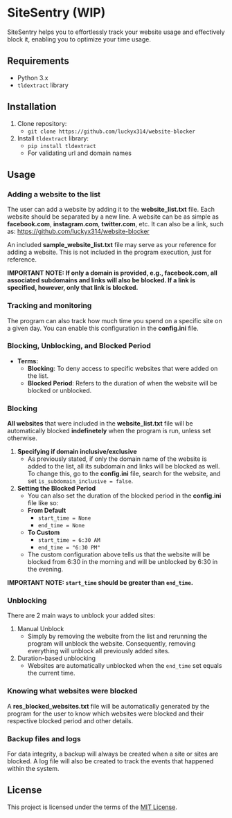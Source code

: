 # SiteSentry (WIP)
SiteSentry helps you to effortlessly track your website usage and effectively block it, enabling you to optimize your time usage.

## Requirements
- Python 3.x
- `tldextract` library

## Installation
1. Clone repository:
   - `git clone https://github.com/luckyx314/website-blocker`
2. Install `tldextract` library:
   - `pip install tldextract`
   -  For validating url and domain names

## Usage

### Adding a website to the list
The user can add a website by adding it to the **website_list.txt** file.
Each website should be separated by a new line.
A website can be as simple as **facebook.com**, **instagram.com**, **twitter.com**, etc.
It can also be a link, such as: https://github.com/luckyx314/website-blocker

An included **sample_website_list.txt** file may serve as your reference for adding a website. This is not included in the program execution, just for reference.

**IMPORTANT NOTE: If only a domain is provided, e.g., facebook.com, all associated subdomains and links will also be blocked. If a link is specified, however, only that link is blocked.**



### Tracking and monitoring
The program can also track how much time you spend on a specific site on a given day. You can enable this configuration in the **config.ini** file.

### Blocking, Unblocking, and Blocked Period
- **Terms:**
  - **Blocking**: To deny access to specific websites that were added on the list.
  - **Blocked Period**: Refers to the duration of when the website will be blocked or unblocked.

### Blocking
**All websites** that were included in the **website_list.txt** file will be automatically blocked **indefinetely** when the program is run, unless set otherwise.

1. **Specifying if domain inclusive/exclusive**
   - As previously stated, if only the domain name of the website is added to the list, all its subdomain and links will be blocked as well. To change this, go to the **config.ini** file, search for the website, and set `is_subdomain_inclusive = false`.
2. **Setting the Blocked Period**
   - You can also set the duration of the blocked period in the **config.ini** file like so:
   - **From Default**
      - `start_time = None`
      - `end_time = None`
   - **To Custom**
      - `start_time = 6:30 AM`
      - `end_time = "6:30 PM"`
    - The custom configuration above tells us that the website will be blocked from 6:30 in the morning and will be unblocked by 6:30 in the evening.


**IMPORTANT NOTE: `start_time` should be greater than `end_time`.**

### Unblocking
There are 2 main ways to unblock your added sites:
1. Manual Unblock
   - Simply by removing the website from the list and rerunning the program will unblock the website. Consequently, removing everything will unblock all previously added sites.
2. Duration-based unblocking
   - Websites are automatically unblocked when the `end_time` set equals the current time.


### Knowing what websites were blocked
A **res_blocked_websites.txt** file will be automatically generated by the program for the user to know which websites were blocked and their respective blocked period and other details.

### Backup files and logs
For data integrity, a backup will always be created when a site or sites are blocked. A log file will also be created to track the events that happened within the system.

## License
This project is licensed under the terms of the [MIT License](LICENSE).
